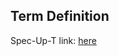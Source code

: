 ## Term Definition

Spec-Up-T link: <a href='https://weboftrust.github.io/WOT-terms/docs/glossary/append-only-event-logs'>here</a>
